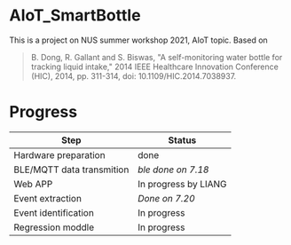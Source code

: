 # AIoT_SmartBottle
This is a project on NUS summer workshop 2021, AIoT topic.
Based on 
> B. Dong, R. Gallant and S. Biswas, "A self-monitoring water bottle for tracking liquid intake," 2014 IEEE Healthcare Innovation Conference (HIC), 2014, pp. 311-314, doi: 10.1109/HIC.2014.7038937.

# Progress
|Step|Status
|----|----|
|Hardware preparation|done
|BLE/MQTT data transmition|*ble done on 7.18*
|Web APP | In progress by LIANG
|Event extraction|*Done on 7.20*
|Event identification|In progress
Regression moddle|In progress

